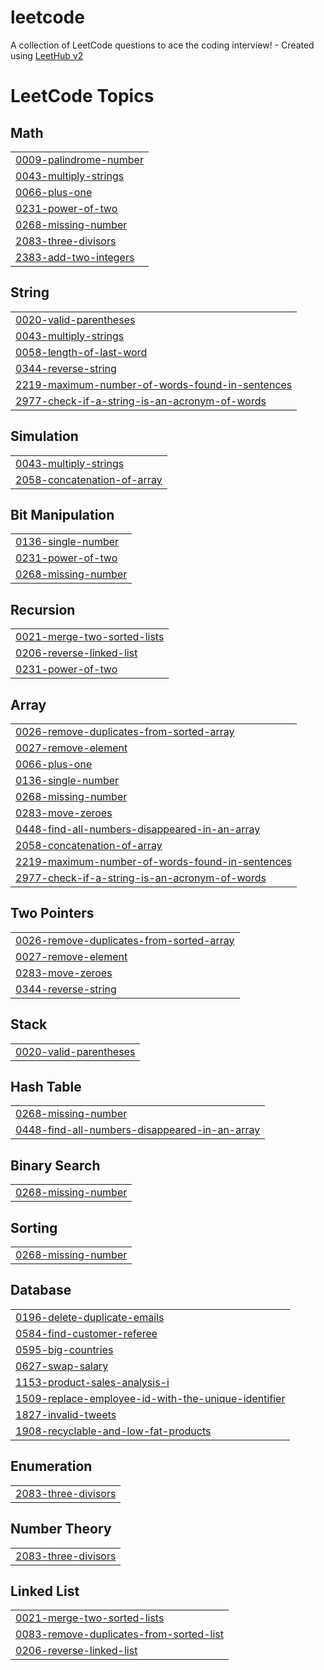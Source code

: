 # leetcode
A collection of LeetCode questions to ace the coding interview! - Created using [LeetHub v2](https://github.com/arunbhardwaj/LeetHub-2.0)

<!---LeetCode Topics Start-->
# LeetCode Topics
## Math
|  |
| ------- |
| [0009-palindrome-number](https://github.com/Adarsh0495/leetcode/tree/master/0009-palindrome-number) |
| [0043-multiply-strings](https://github.com/Adarsh0495/leetcode/tree/master/0043-multiply-strings) |
| [0066-plus-one](https://github.com/Adarsh0495/leetcode/tree/master/0066-plus-one) |
| [0231-power-of-two](https://github.com/Adarsh0495/leetcode/tree/master/0231-power-of-two) |
| [0268-missing-number](https://github.com/Adarsh0495/leetcode/tree/master/0268-missing-number) |
| [2083-three-divisors](https://github.com/Adarsh0495/leetcode/tree/master/2083-three-divisors) |
| [2383-add-two-integers](https://github.com/Adarsh0495/leetcode/tree/master/2383-add-two-integers) |
## String
|  |
| ------- |
| [0020-valid-parentheses](https://github.com/Adarsh0495/leetcode/tree/master/0020-valid-parentheses) |
| [0043-multiply-strings](https://github.com/Adarsh0495/leetcode/tree/master/0043-multiply-strings) |
| [0058-length-of-last-word](https://github.com/Adarsh0495/leetcode/tree/master/0058-length-of-last-word) |
| [0344-reverse-string](https://github.com/Adarsh0495/leetcode/tree/master/0344-reverse-string) |
| [2219-maximum-number-of-words-found-in-sentences](https://github.com/Adarsh0495/leetcode/tree/master/2219-maximum-number-of-words-found-in-sentences) |
| [2977-check-if-a-string-is-an-acronym-of-words](https://github.com/Adarsh0495/leetcode/tree/master/2977-check-if-a-string-is-an-acronym-of-words) |
## Simulation
|  |
| ------- |
| [0043-multiply-strings](https://github.com/Adarsh0495/leetcode/tree/master/0043-multiply-strings) |
| [2058-concatenation-of-array](https://github.com/Adarsh0495/leetcode/tree/master/2058-concatenation-of-array) |
## Bit Manipulation
|  |
| ------- |
| [0136-single-number](https://github.com/Adarsh0495/leetcode/tree/master/0136-single-number) |
| [0231-power-of-two](https://github.com/Adarsh0495/leetcode/tree/master/0231-power-of-two) |
| [0268-missing-number](https://github.com/Adarsh0495/leetcode/tree/master/0268-missing-number) |
## Recursion
|  |
| ------- |
| [0021-merge-two-sorted-lists](https://github.com/Adarsh0495/leetcode/tree/master/0021-merge-two-sorted-lists) |
| [0206-reverse-linked-list](https://github.com/Adarsh0495/leetcode/tree/master/0206-reverse-linked-list) |
| [0231-power-of-two](https://github.com/Adarsh0495/leetcode/tree/master/0231-power-of-two) |
## Array
|  |
| ------- |
| [0026-remove-duplicates-from-sorted-array](https://github.com/Adarsh0495/leetcode/tree/master/0026-remove-duplicates-from-sorted-array) |
| [0027-remove-element](https://github.com/Adarsh0495/leetcode/tree/master/0027-remove-element) |
| [0066-plus-one](https://github.com/Adarsh0495/leetcode/tree/master/0066-plus-one) |
| [0136-single-number](https://github.com/Adarsh0495/leetcode/tree/master/0136-single-number) |
| [0268-missing-number](https://github.com/Adarsh0495/leetcode/tree/master/0268-missing-number) |
| [0283-move-zeroes](https://github.com/Adarsh0495/leetcode/tree/master/0283-move-zeroes) |
| [0448-find-all-numbers-disappeared-in-an-array](https://github.com/Adarsh0495/leetcode/tree/master/0448-find-all-numbers-disappeared-in-an-array) |
| [2058-concatenation-of-array](https://github.com/Adarsh0495/leetcode/tree/master/2058-concatenation-of-array) |
| [2219-maximum-number-of-words-found-in-sentences](https://github.com/Adarsh0495/leetcode/tree/master/2219-maximum-number-of-words-found-in-sentences) |
| [2977-check-if-a-string-is-an-acronym-of-words](https://github.com/Adarsh0495/leetcode/tree/master/2977-check-if-a-string-is-an-acronym-of-words) |
## Two Pointers
|  |
| ------- |
| [0026-remove-duplicates-from-sorted-array](https://github.com/Adarsh0495/leetcode/tree/master/0026-remove-duplicates-from-sorted-array) |
| [0027-remove-element](https://github.com/Adarsh0495/leetcode/tree/master/0027-remove-element) |
| [0283-move-zeroes](https://github.com/Adarsh0495/leetcode/tree/master/0283-move-zeroes) |
| [0344-reverse-string](https://github.com/Adarsh0495/leetcode/tree/master/0344-reverse-string) |
## Stack
|  |
| ------- |
| [0020-valid-parentheses](https://github.com/Adarsh0495/leetcode/tree/master/0020-valid-parentheses) |
## Hash Table
|  |
| ------- |
| [0268-missing-number](https://github.com/Adarsh0495/leetcode/tree/master/0268-missing-number) |
| [0448-find-all-numbers-disappeared-in-an-array](https://github.com/Adarsh0495/leetcode/tree/master/0448-find-all-numbers-disappeared-in-an-array) |
## Binary Search
|  |
| ------- |
| [0268-missing-number](https://github.com/Adarsh0495/leetcode/tree/master/0268-missing-number) |
## Sorting
|  |
| ------- |
| [0268-missing-number](https://github.com/Adarsh0495/leetcode/tree/master/0268-missing-number) |
## Database
|  |
| ------- |
| [0196-delete-duplicate-emails](https://github.com/Adarsh0495/leetcode/tree/master/0196-delete-duplicate-emails) |
| [0584-find-customer-referee](https://github.com/Adarsh0495/leetcode/tree/master/0584-find-customer-referee) |
| [0595-big-countries](https://github.com/Adarsh0495/leetcode/tree/master/0595-big-countries) |
| [0627-swap-salary](https://github.com/Adarsh0495/leetcode/tree/master/0627-swap-salary) |
| [1153-product-sales-analysis-i](https://github.com/Adarsh0495/leetcode/tree/master/1153-product-sales-analysis-i) |
| [1509-replace-employee-id-with-the-unique-identifier](https://github.com/Adarsh0495/leetcode/tree/master/1509-replace-employee-id-with-the-unique-identifier) |
| [1827-invalid-tweets](https://github.com/Adarsh0495/leetcode/tree/master/1827-invalid-tweets) |
| [1908-recyclable-and-low-fat-products](https://github.com/Adarsh0495/leetcode/tree/master/1908-recyclable-and-low-fat-products) |
## Enumeration
|  |
| ------- |
| [2083-three-divisors](https://github.com/Adarsh0495/leetcode/tree/master/2083-three-divisors) |
## Number Theory
|  |
| ------- |
| [2083-three-divisors](https://github.com/Adarsh0495/leetcode/tree/master/2083-three-divisors) |
## Linked List
|  |
| ------- |
| [0021-merge-two-sorted-lists](https://github.com/Adarsh0495/leetcode/tree/master/0021-merge-two-sorted-lists) |
| [0083-remove-duplicates-from-sorted-list](https://github.com/Adarsh0495/leetcode/tree/master/0083-remove-duplicates-from-sorted-list) |
| [0206-reverse-linked-list](https://github.com/Adarsh0495/leetcode/tree/master/0206-reverse-linked-list) |
<!---LeetCode Topics End-->